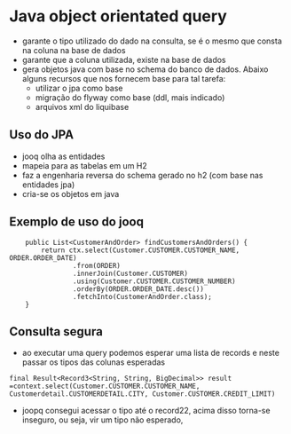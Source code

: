 # Java object orientated query
- garante o tipo utilizado do dado na consulta, se é o mesmo que consta na coluna na base de dados
- garante que a coluna utilizada, existe na base de dados
- gera objetos java com base no schema do banco de dados. Abaixo alguns recursos que nos fornecem base para tal tarefa:
  - utilizar o jpa como base
  - migração do flyway como base (ddl, mais indicado)
  - arquivos xml do liquibase

## Uso do JPA
- jooq olha as entidades
- mapeia para as tabelas em um H2
- faz a engenharia reversa do schema gerado no h2 (com base nas entidades jpa)
- cria-se os objetos em java

## Exemplo de uso do jooq
```
    public List<CustomerAndOrder> findCustomersAndOrders() {
        return ctx.select(Customer.CUSTOMER.CUSTOMER_NAME, ORDER.ORDER_DATE)
                .from(ORDER)
                .innerJoin(Customer.CUSTOMER)
                .using(Customer.CUSTOMER.CUSTOMER_NUMBER)
                .orderBy(ORDER.ORDER_DATE.desc())
                .fetchInto(CustomerAndOrder.class);
    }
```

## Consulta segura
- ao executar uma query podemos esperar uma lista de records e neste passar os tipos das colunas esperadas
```
final Result<Record3<String, String, BigDecimal>> result =context.select(Customer.CUSTOMER.CUSTOMER_NAME, Customerdetail.CUSTOMERDETAIL.CITY, Customer.CUSTOMER.CREDIT_LIMIT)
```
- joopq consegui acessar o tipo até o record22, acima disso torna-se inseguro, ou seja, vir um tipo não esperado,